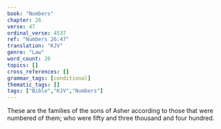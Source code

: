 ```yaml
---
book: "Numbers"
chapter: 26
verse: 47
ordinal_verse: 4537
ref: "Numbers 26:47"
translation: "KJV"
genre: "Law"
word_count: 26
topics: []
cross_references: []
grammar_tags: [conditional]
thematic_tags: []
tags: ["Bible","KJV","Numbers"]
---
```

These are the families of the sons of Asher according to those that were numbered of them; who were fifty and three thousand and four hundred.
